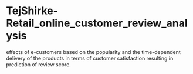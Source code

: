 # TejShirke-Retail_online_customer_review_analysis
effects of e-customers based on the popularity and the time-dependent delivery of the products in terms of customer satisfaction resulting in prediction of review score.
